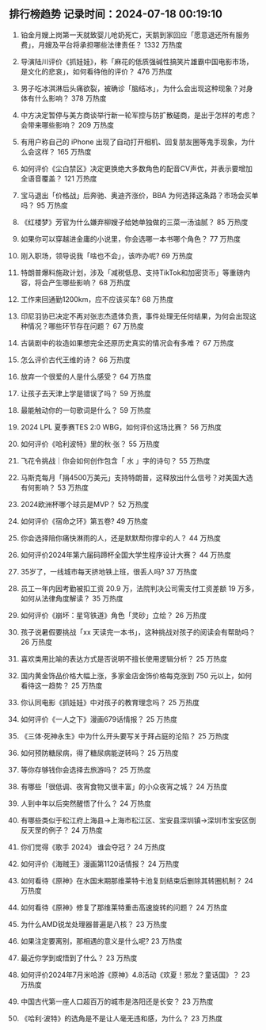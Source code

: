 
## 排行榜趋势 记录时间：2024-07-18 00:19:10
  
  1. 铂金月嫂上岗第一天就致婴儿呛奶死亡，天鹅到家回应「愿意退还所有服务费」，月嫂及平台将承担哪些法律责任？ 1332 万热度
    
  2. 导演陆川评价《抓娃娃》，称「麻花的低质强碱性搞笑片雄霸中国电影市场，是文化的悲哀」，如何看待他的评价？ 476 万热度
    
  3. 男子吃冰淇淋后头痛欲裂，被确诊「脑结冰」，为什么会出现这种现象？对身体有什么影响？ 378 万热度
    
  4. 中方决定暂停与美方商谈举行新一轮军控与防扩散磋商，是出于怎样的考虑？会带来哪些影响？ 209 万热度
    
  5. 有用户称自己的 iPhone 出现了自动打开相机、回复朋友圈等鬼手现象，为什么会这样？ 165 万热度
    
  6. 如何评价《尘白禁区》决定更换绝大多数角色的配音CV声优，并表示要增加全语音覆盖？ 121 万热度
    
  7. 宝马退出「价格战」后奔驰、奥迪齐涨价，BBA 为何选择这条路？市场会买单吗？ 95 万热度
    
  8. 《红楼梦》芳官为什么嫌弃柳嫂子给她单独做的三菜一汤油腻？ 85 万热度
    
  9. 如果你可以穿越进金庸的小说里，你会选哪一本书哪个角色？ 77 万热度
    
  10. 刚入职场，领导说我「啥也不会」，该咋办呢? 69 万热度
    
  11. 特朗普爆料施政计划，涉及「减税低息、支持TikTok和加密货币」等重磅内容，将会产生哪些影响？ 68 万热度
    
  12. 工作来回通勤1200km，应不应该买车? 68 万热度
    
  13. 印尼羽协已决定不再对张志杰遗体负责，事件处理无任何结果，为何会出现这种情况？哪些环节存在问题？ 67 万热度
    
  14. 古装剧中的妆造如果想完全还原历史真实的情况会有多难？ 67 万热度
    
  15. 怎么评价古代王维的诗？ 66 万热度
    
  16. 放弃一个很爱的人是什么感受？ 64 万热度
    
  17. 让孩子去天津上学是错误了吗？ 59 万热度
    
  18. 最能触动你的一句歌词是什么？ 59 万热度
    
  19. 2024 LPL 夏季赛TES 2:0 WBG，如何评价这场比赛？ 56 万热度
    
  20. 如何评价《哈利波特》里的秋·张？ 55 万热度
    
  21. 飞花令挑战｜你会如何创作包含「 水 」字的诗句？ 55 万热度
    
  22. 马斯克每月「捐4500万美元」支持特朗普，这释放出什么信号？对美国大选有何影响？ 53 万热度
    
  23. 2024欧洲杯哪个球员是MVP？ 52 万热度
    
  24. 如何评价《宿命之环》第五卷? 49 万热度
    
  25. 你会选择陪你痛快淋雨的人，还是默默帮你撑伞的人？ 44 万热度
    
  26. 如何评价2024年第六届码蹄杯全国大学生程序设计大赛？ 44 万热度
    
  27. 35岁了，一线城市每天挤地铁上班，很丢人吗? 37 万热度
    
  28. 员工一年内因考勤被扣工资 20.9 万，法院判决公司需支付工资差额 19 万多，如何从法律角度解读？ 35 万热度
    
  29. 如何评价《崩坏：星穹铁道》角色「灵砂」立绘？ 26 万热度
    
  30. 孩子说暑假要挑战「xx 天读完一本书」，这种挑战对孩子的阅读会有帮助吗？ 26 万热度
    
  31. 喜欢类用比喻的表达方式是否说明不擅长使用逻辑分析？ 25 万热度
    
  32. 国内黄金饰品价格大幅上涨，多家金店金饰价格每克涨到 750 元以上，如何看待这一趋势？ 25 万热度
    
  33. 你认同电影《抓娃娃》中对孩子的教育理念吗？ 25 万热度
    
  34. 如何评价《一人之下》漫画679话情报？ 25 万热度
    
  35. 《三体·死神永生》中为什么开头要写关于拜占庭的沦陷？ 25 万热度
    
  36. 如何预防糖尿病，得了糖尿病能逆转吗？ 25 万热度
    
  37. 等你存够钱你会选择去旅游吗？ 25 万热度
    
  38. 有哪些「很低调、夜宵食物又很丰富」的小众夜宵之城？ 24 万热度
    
  39. 人到中年以后突然醒悟了什么？ 24 万热度
    
  40. 有哪些类似于松江府上海县→上海市松江区、宝安县深圳镇→深圳市宝安区倒反天罡的例子？ 24 万热度
    
  41. 你们觉得《歌手 2024》 谁会夺冠？ 24 万热度
    
  42. 如何评价《海贼王》漫画第1120话情报？ 24 万热度
    
  43. 如何看待《原神》在水国末期那维莱特卡池复刻结束后删除其转圈机制？ 24 万热度
    
  44. 如何看待《原神》修复了那维莱特重击高速旋转的问题？ 24 万热度
    
  45. 为什么AMD锐龙处理器普遍是八核？ 23 万热度
    
  46. 如果注定要离别，那相遇的意义是什么呢? 23 万热度
    
  47. 最近你学到或悟到了什么？ 23 万热度
    
  48. 如何评价2024年7月米哈游《原神》4.8活动《欢夏！邪龙？童话国》？ 23 万热度
    
  49. 中国古代第一座人口超百万的城市是洛阳还是长安？ 23 万热度
    
  50. 《哈利·波特》的选角是不是让人毫无违和感，为什么？ 23 万热度
    